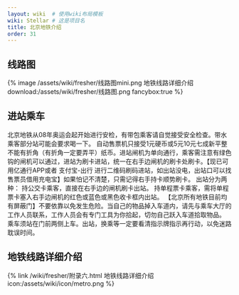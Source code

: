 ```yaml
---
layout: wiki  # 使用wiki布局模板
wiki: Stellar # 这是项目名
title: 北京地铁介绍
order: 31
---
```


## 线路图

{% image /assets/wiki/fresher/线路图mini.png 地铁线路详细介绍 download:/assets/wiki/fresher/线路图.png fancybox:true  %}

## 进站乘车

北京地铁从08年奥运会起开始进行安检，有带包乘客请自觉接受安全检查。带水乘客部分站可能会要求喝一下。
自动售票机只接受1元硬币或5元10元七成新平整不能有折角（有折角一定要弄平）纸币。进站闸机为单向通行，乘客需注意有绿色钩的闸机可以通过，进站为刷卡进站，统一在右手边闸机的刷卡处刷卡。【现已可用亿通行APP或者 支付宝-出行 进行二维码刷码进站，如出站没电，出站口可以找售票员借用充电宝】如果怕记不清楚，只需记得右手持卡顺势刷卡。
出站分为两种：
持公交卡乘客，直接在右手边的闸机刷卡出站。
持单程票卡乘客，需将单程票卡塞入右手边闸机的红色或蓝色或黑色收卡框内出站。
【北京所有地铁目前均有屏蔽门】不要依靠以免发生危险。当自己的物品掉入车道内，请先与乘车大厅的工作人员联系，工作人员会有专门工具为你拾起，切勿自己跃入车道拾取物品。
乘车须站在门前两侧上车。出站，换乘等一定要看清指示牌指示再行动，以免迷路耽误时间。


## 地铁线路详细介绍
{% link /wiki/fresher/附录六.html 地铁线路详细介绍 icon:/assets/wiki/icon/metro.png %}